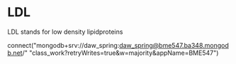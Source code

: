 # LDL
LDL stands for low density lipidproteins

connect("mongodb+srv://daw_spring:daw_spring@bme547.ba348.mongodb.net/"
            "class_work?retryWrites=true&w=majority&appName=BME547")